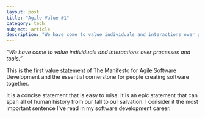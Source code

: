 ```yaml
---
layout: post
title: "Agile Value #1"
category: tech
subject: article
description: "We have come to value individuals and interactions over processes and tools."
---
```


_“We have come to value individuals and interactions over processes and tools.”_

This is the first value statement of
The Manifesto for [Agile]({{site.baseurl}}tech/agile.html) Software Development
and the essential cornerstone for people creating software together.

It is a concise statement that is easy to miss.
It is an epic statement that can span all of human history from our fall to our salvation.
I consider it the most important sentence I've read in my software development career.
